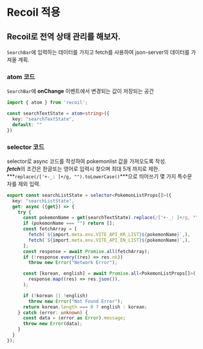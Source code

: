 # **Recoil 적용**

## **Recoil로 전역 상태 관리를 해보자.**

`SearchBar`에 입력하는 데이터를 가지고 fetch를 사용하여 json-server의 데이터를 가져올 계획.

### **atom 코드**

`SearchBar`에 **onChange** 이벤트에서 변경되는 값이 저장되는 공간

```typescript
import { atom } from 'recoil';

const searchTextState = atom<string>({
  key: "searchTextState",
  default: ""
})
```

### **selector 코드**

selector로 async 코드를 작성하여 pokemonlist 값을 가져오도록 작성.  
***fetch***의 조건은 한글또는 영어로 입력시 찾으며 최대 5개 까지로 제한.  
***`replace(/['+-_: ]+/g, "").toLowerCase()`***으로 띄어쓰기 몇 가지 특수문자를 제외 입력.
 
```typescript
export const searchListState = selector<PokemonListProps[]>({
  key: "searchListState",
  get: async ({get}) => {
    try {
      const pokemonName = get(searchTextState).replace(/['+-_: ]+/g, "").toLowerCase();
      if (pokemonName === "") return [];
      const fetchArray = [
        fetch(`${import.meta.env.VITE_API_KR_LIST}${pokemonName}`,),
        fetch(`${import.meta.env.VITE_API_EN_LIST}${pokemonName}`,),
      ];
      const response = await Promise.all(fetchArray);
      if (!response.every((res) => res.ok))
        throw new Error("Network Error");

      const [korean, english] = await Promise.all<PokemonListProps[]>(
        response.map((res) => res.json()),
      );

      if (!korean || !english)
        throw new Error("Not Found Error");
      return korean.length === 0 ? english : korean;
    } catch (error: unknown) {
      const data = (error as Error).message;
      throw new Error(data);
    }
  }
});
```